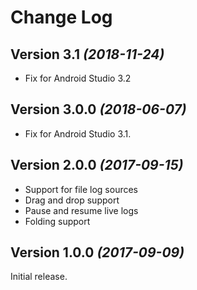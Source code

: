 Change Log
==========

Version 3.1 *(2018-11-24)*
----------------------------

* Fix for Android Studio 3.2


Version 3.0.0 *(2018-06-07)*
----------------------------

* Fix for Android Studio 3.1.  

Version 2.0.0 *(2017-09-15)*
----------------------------

* Support for file log sources
* Drag and drop support
* Pause and resume live logs
* Folding support



Version 1.0.0 *(2017-09-09)*
----------------------------

Initial release.
